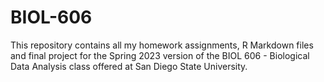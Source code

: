 # BIOL-606
This repository contains all my homework assignments, R Markdown files and final project for the Spring 2023 version of the BIOL 606 - Biological Data Analysis class offered at San Diego State University.
